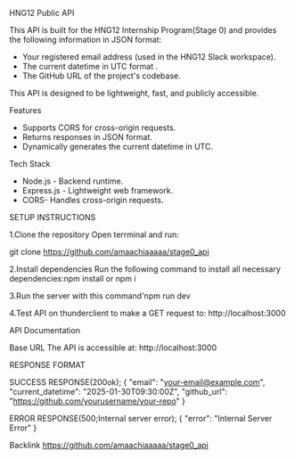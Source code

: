  HNG12 Public API  

This API is built for the HNG12 Internship Program(Stage 0) and provides the following information in JSON format:  
- Your registered email address (used in the HNG12 Slack workspace).  
- The current datetime in UTC format .  
- The GitHub URL of the project's codebase.  

This API is designed to be lightweight, fast, and publicly accessible.


Features  
- Supports CORS for cross-origin requests.  
- Returns responses in JSON format.  
- Dynamically generates the current datetime in UTC.  
 



Tech Stack  
- Node.js - Backend runtime.  
- Express.js - Lightweight web framework.  
- CORS- Handles cross-origin requests.  
 

 SETUP INSTRUCTIONS

1.Clone the repository 
Open terrminal and run:  

git clone https://github.com/amaachiaaaaa/stage0_api

2.Install dependencies
Run the following command to install all necessary dependencies:npm install or npm i

3.Run the server with this command'npm run dev

4.Test API on thunderclient to make a GET request to: http://localhost:3000 




 API Documentation  

 Base URL 
The API is accessible at: http://localhost:3000 

RESPONSE FORMAT

SUCCESS RESPONSE(200ok);
{
  "email": "your-email@example.com",
  "current_datetime": "2025-01-30T09:30:00Z",
  "github_url": "https://github.com/yourusername/your-repo"
}

ERROR RESPONSE(500;Internal server error);
{
  "error": "Internal Server Error"
}

Backlink
https://github.com/amaachiaaaaa/stage0_api
